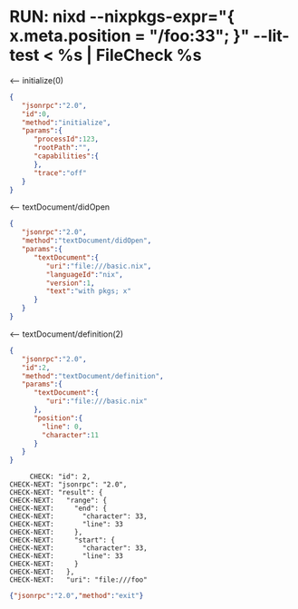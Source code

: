 # RUN: nixd --nixpkgs-expr="{ x.meta.position = \"/foo:33\"; }" --lit-test < %s | FileCheck %s

<-- initialize(0)

```json
{
   "jsonrpc":"2.0",
   "id":0,
   "method":"initialize",
   "params":{
      "processId":123,
      "rootPath":"",
      "capabilities":{
      },
      "trace":"off"
   }
}
```


<-- textDocument/didOpen

```json
{
   "jsonrpc":"2.0",
   "method":"textDocument/didOpen",
   "params":{
      "textDocument":{
         "uri":"file:///basic.nix",
         "languageId":"nix",
         "version":1,
         "text":"with pkgs; x"
      }
   }
}
```

<-- textDocument/definition(2)


```json
{
   "jsonrpc":"2.0",
   "id":2,
   "method":"textDocument/definition",
   "params":{
      "textDocument":{
         "uri":"file:///basic.nix"
      },
      "position":{
        "line": 0,
        "character":11
      }
   }
}
```

```
     CHECK: "id": 2,
CHECK-NEXT: "jsonrpc": "2.0",
CHECK-NEXT: "result": {
CHECK-NEXT:   "range": {
CHECK-NEXT:     "end": {
CHECK-NEXT:       "character": 33,
CHECK-NEXT:       "line": 33
CHECK-NEXT:     },
CHECK-NEXT:     "start": {
CHECK-NEXT:       "character": 33,
CHECK-NEXT:       "line": 33
CHECK-NEXT:     }
CHECK-NEXT:   },
CHECK-NEXT:   "uri": "file:///foo"
```


```json
{"jsonrpc":"2.0","method":"exit"}
```

